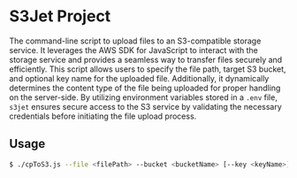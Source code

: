 # S3Jet Project

The command-line script to upload files to an S3-compatible storage service. 
It leverages the AWS SDK for JavaScript to interact with the storage service and provides a 
seamless way to transfer files securely and efficiently. This script allows users to specify 
the file path, target S3 bucket, and optional key name for the uploaded file. Additionally, 
it dynamically determines the content type of the file being uploaded for proper handling on 
the server-side. By utilizing environment variables stored in a `.env` file, 
`s3jet` ensures secure access to the S3 service by validating the necessary credentials before initiating the file upload process.

## Usage

```bash
$ ./cpToS3.js --file <filePath> --bucket <bucketName> [--key <keyName>]
